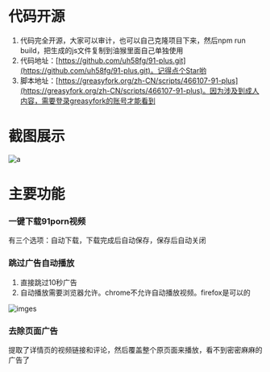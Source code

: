 # 代码开源
1. 代码完全开源，大家可以审计，也可以自己克隆项目下来，然后npm run build，把生成的js文件复制到油猴里面自己单独使用
2. 代码地址：[https://github.com/uh58fg/91-plus.git](https://github.com/uh58fg/91-plus.git)。记得点个Star哟
3. 脚本地址：[https://greasyfork.org/zh-CN/scripts/466107-91-plus](https://greasyfork.org/zh-CN/scripts/466107-91-plus)。因为涉及到成人内容，需要登录greasyfork的账号才能看到

# 截图展示

![a](https://i.imgur.com/asoBezS.png)

# 主要功能

### 一键下载91porn视频

有三个选项：自动下载，下载完成后自动保存，保存后自动关闭

### 跳过广告自动播放

1. 直接跳过10秒广告
2. 自动播放需要浏览器允许。chrome不允许自动播放视频。firefox是可以的

![imges](https://i.imgur.com/o08c6g3.png)

### 去除页面广告

提取了详情页的视频链接和评论，然后覆盖整个原页面来播放，看不到密密麻麻的广告了

